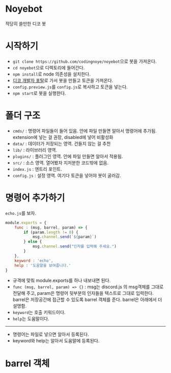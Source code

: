 Noyebot
=======
적당히 쓸만한 디코 봇
# 시작하기
* ```git clone https://github.com/codingnoye/noyebot```으로 봇을 가져온다.
* ```cd noyebot```으로 디렉토리에 들어간다.
* ```npm install```로 node 의존성을 설치한다. 
* [디코 개발자 포탈](https://discordapp.com/developers/applications/)로 가서 봇을 만들고 토큰을 가져온다.
* ```config.preview.js```를 ```config.js```로 복사하고 토큰을 넣는다.
* ```npm start```로 봇을 실행한다. 
# 폴더 구조
* ```cmds/``` : 명령어 파일들이 들어 있음. 안에 파일 만들면 알아서 명령어에 추가됨. extension에 넣는 걸 권장, disabled에 넣어 비활성화
* ```data/``` : 데이터가 저장되는 영역. 건들지 않는 걸 추천
* ```lib/``` : 라이브러리 영역.
* ```plugins/``` : 플러그인 영역. 안에 파일 만들면 알아서 적용됨.
* ```src/``` : 소스 영역. 열어봤자 지저분한 코드밖에 없음.
* ```index.js``` : 엔트리 포인트.
* ```config.js``` : 설정 영역. 여기다 토큰을 넣어야 봇이 굴러감.
# 명령어 추가하기
```echo.js```를 보자.
```js
module.exports = {
    func : (msg, barrel, param) => {
        if (param.length != 0) {
            msg.channel.send(`${param}`)
        } else {
            msg.channel.send("인자를 입력해 주세요.")
        }
    },
    keyword : 'echo',
    help : '도움말을 보여줍니다.'
}
```
* 규격에 맞춰 module.exports를 하나 내보내면 된다.
* ```func (msg, barrel, param) => {}``` : msg는 discord.js 의 msg객체를 그대로 전달해 주고, param은 명령어 뒷부분의 인자들을 텍스트로 그대로 입력한다. barrel은 저장공간에 접근할 수 있도록 barrel 객체를 준다. barrel은 아래에서 더 설명함.
* ```keyword```는 호출 키워드이다.
* ```help```는 도움말이다.
-----
* 명령어는 파일로 넣으면 알아서 등록된다.
* keyword와 help는 알아서 도움말에 등록된다.
# barrel 객체

